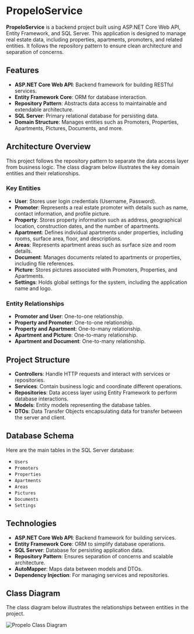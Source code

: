 # PropeloService

**PropeloService** is a backend project built using ASP.NET Core Web API, Entity Framework, and SQL Server. This application is designed to manage real estate data, including properties, apartments, promoters, and related entities. It follows the repository pattern to ensure clean architecture and separation of concerns.

## Features

- **ASP.NET Core Web API**: Backend framework for building RESTful services.
- **Entity Framework Core**: ORM for database interaction.
- **Repository Pattern**: Abstracts data access to maintainable and extendable architecture.
- **SQL Server**: Primary relational database for persisting data.
- **Domain Structure**: Manages entities such as Promoters, Properties, Apartments, Pictures, Documents, and more.

## Architecture Overview

This project follows the repository pattern to separate the data access layer from business logic. The class diagram below illustrates the key domain entities and their relationships.

### Key Entities

- **User**: Stores user login credentials (Username, Password).
- **Promoter**: Represents a real estate promoter with details such as name, contact information, and profile picture.
- **Property**: Stores property information such as address, geographical location, construction dates, and the number of apartments.
- **Apartment**: Defines individual apartments under properties, including rooms, surface area, floor, and descriptions.
- **Areas**: Represents apartment areas such as surface size and room details.
- **Document**: Manages documents related to apartments or properties, including file references.
- **Picture**: Stores pictures associated with Promoters, Properties, and Apartments.
- **Settings**: Holds global settings for the system, including the application name and logo.

### Entity Relationships

- **Promoter and User**: One-to-one relationship.
- **Property and Promoter**: One-to-one relationship.
- **Property and Apartment**: One-to-many relationship.
- **Apartment and Picture**: One-to-many relationship.
- **Apartment and Document**: One-to-many relationship.

## Project Structure

- **Controllers**: Handle HTTP requests and interact with services or repositories.
- **Services**: Contain business logic and coordinate different operations.
- **Repositories**: Data access layer using Entity Framework to perform database interactions.
- **Models**: Entity models representing the database tables.
- **DTOs**: Data Transfer Objects encapsulating data for transfer between the server and client.

## Database Schema

Here are the main tables in the SQL Server database:

- `Users`
- `Promoters`
- `Properties`
- `Apartments`
- `Areas`
- `Pictures`
- `Documents`
- `Settings`

## Technologies

- **ASP.NET Core Web API**: Backend framework for building services.
- **Entity Framework Core**: ORM to simplify database operations.
- **SQL Server**: Database for persisting application data.
- **Repository Pattern**: Ensures separation of concerns and scalable architecture.
- **AutoMapper**: Maps data between models and DTOs.
- **Dependency Injection**: For managing services and repositories.

## Class Diagram

The class diagram below illustrates the relationships between entities in the project.

![Propelo Class Diagram](https://github.com/user-attachments/assets/eebc42aa-9ac6-49cf-9df9-c854a14cd9b4)
